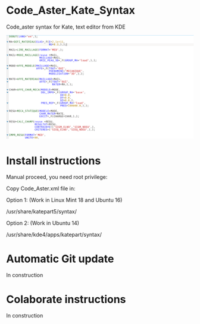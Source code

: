 # Code_Aster_Kate_Syntax

Code_aster syntax for Kate, text editor from KDE

![ScreenShot](PreviewPictures/Preview1.png)

# Install instructions

Manual proceed, you need root privilege:

Copy Code_Aster.xml file in:

Option 1: (Work in Linux Mint 18 and Ubuntu 16)

/usr/share/katepart5/syntax/

Option 2:  (Work in Ubuntu 14)

/usr/share/kde4/apps/katepart/syntax/

# Automatic Git update

In construction

# Colaborate instructions

In construction

